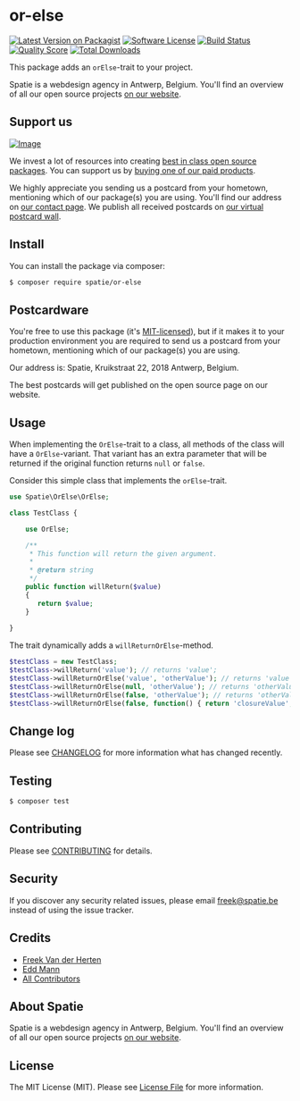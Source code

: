 # or-else

[![Latest Version on Packagist](https://img.shields.io/packagist/v/spatie/or-else.svg?style=flat-square)](https://packagist.org/packages/spatie/or-else)
[![Software License](https://img.shields.io/badge/license-MIT-brightgreen.svg?style=flat-square)](LICENSE.md)
[![Build Status](https://img.shields.io/travis/spatie/or-else/master.svg?style=flat-square)](https://travis-ci.org/spatie/or-else)
[![Quality Score](https://img.shields.io/scrutinizer/g/spatie/or-else.svg?style=flat-square)](https://scrutinizer-ci.com/g/spatie/or-else)
[![Total Downloads](https://img.shields.io/packagist/dt/spatie/or-else.svg?style=flat-square)](https://packagist.org/packages/spatie/or-else)

This package adds an `orElse`-trait to your project.

Spatie is a webdesign agency in Antwerp, Belgium. You'll find an overview of all our open source projects [on our website](https://spatie.be/opensource).

## Support us

[![Image](https://github-ads.s3.eu-central-1.amazonaws.com/or-else.jpg)](https://spatie.be/github-ad-click/or-else)

We invest a lot of resources into creating [best in class open source packages](https://spatie.be/open-source). You can support us by [buying one of our paid products](https://spatie.be/open-source/support-us).

We highly appreciate you sending us a postcard from your hometown, mentioning which of our package(s) you are using. You'll find our address on [our contact page](https://spatie.be/about-us). We publish all received postcards on [our virtual postcard wall](https://spatie.be/open-source/postcards).

## Install

You can install the package via composer:
``` bash
$ composer require spatie/or-else
```

## Postcardware

You're free to use this package (it's [MIT-licensed](LICENSE.md)), but if it makes it to your production environment you are required to send us a postcard from your hometown, mentioning which of our package(s) you are using.

Our address is: Spatie, Kruikstraat 22, 2018 Antwerp, Belgium.

The best postcards will get published on the open source page on our website.

## Usage

When implementing the `OrElse`-trait to a class, all methods of the class will have a `OrElse`-variant.
That variant has an extra parameter that will be returned if the original function returns `null` or `false`.

Consider this simple class that implements the `orElse`-trait.

```php
use Spatie\OrElse\OrElse;

class TestClass {

    use OrElse;

    /**
     * This function will return the given argument.
     *
     * @return string
     */
    public function willReturn($value)
    {
       return $value;
    }
  
}
```

The trait dynamically adds a `willReturnOrElse`-method. 

```php
$testClass = new TestClass;
$testClass->willReturn('value'); // returns 'value';
$testClass->willReturnOrElse('value', 'otherValue'); // returns 'value';
$testClass->willReturnOrElse(null, 'otherValue'); // returns 'otherValue';
$testClass->willReturnOrElse(false, 'otherValue'); // returns 'otherValue';
$testClass->willReturnOrElse(false, function() { return 'closureValue'; }); // returns 'closureValue';
```

## Change log

Please see [CHANGELOG](CHANGELOG.md) for more information what has changed recently.

## Testing

``` bash
$ composer test
```

## Contributing

Please see [CONTRIBUTING](CONTRIBUTING.md) for details.

## Security

If you discover any security related issues, please email freek@spatie.be instead of using the issue tracker.

## Credits

- [Freek Van der Herten](https://murze.be)
- [Edd Mann](https://twitter.com/edd_mann)
- [All Contributors](../../contributors)

## About Spatie
Spatie is a webdesign agency in Antwerp, Belgium. You'll find an overview of all our open source projects [on our website](https://spatie.be/opensource).

## License

The MIT License (MIT). Please see [License File](LICENSE.md) for more information.
